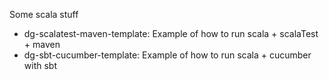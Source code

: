 Some scala stuff

- dg-scalatest-maven-template: Example of how to run scala + scalaTest + maven
- dg-sbt-cucumber-template: Example of how to run scala + cucumber with sbt
